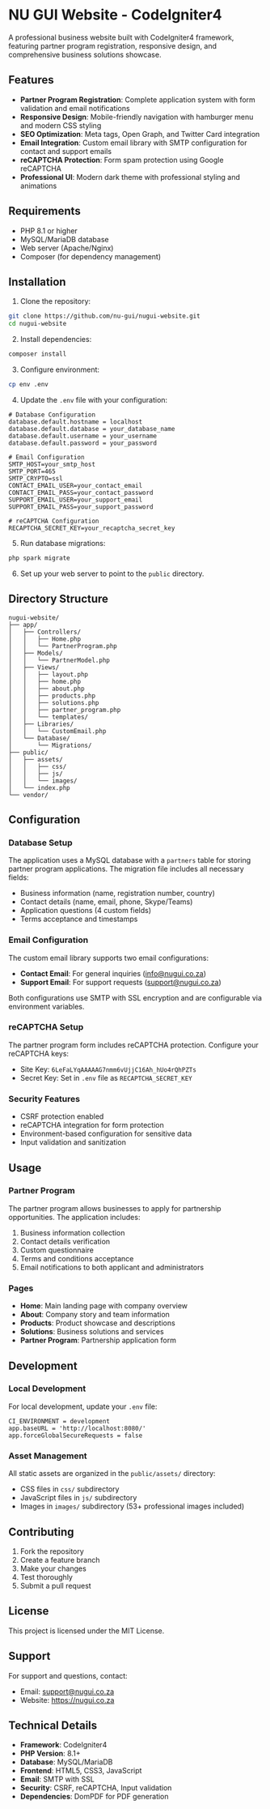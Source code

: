 # NU GUI Website - CodeIgniter4

A professional business website built with CodeIgniter4 framework, featuring partner program registration, responsive design, and comprehensive business solutions showcase.

## Features

- **Partner Program Registration**: Complete application system with form validation and email notifications
- **Responsive Design**: Mobile-friendly navigation with hamburger menu and modern CSS styling
- **SEO Optimization**: Meta tags, Open Graph, and Twitter Card integration
- **Email Integration**: Custom email library with SMTP configuration for contact and support emails
- **reCAPTCHA Protection**: Form spam protection using Google reCAPTCHA
- **Professional UI**: Modern dark theme with professional styling and animations

## Requirements

- PHP 8.1 or higher
- MySQL/MariaDB database
- Web server (Apache/Nginx)
- Composer (for dependency management)

## Installation

1. Clone the repository:
```bash
git clone https://github.com/nu-gui/nugui-website.git
cd nugui-website
```

2. Install dependencies:
```bash
composer install
```

3. Configure environment:
```bash
cp env .env
```

4. Update the `.env` file with your configuration:
```env
# Database Configuration
database.default.hostname = localhost
database.default.database = your_database_name
database.default.username = your_username
database.default.password = your_password

# Email Configuration
SMTP_HOST=your_smtp_host
SMTP_PORT=465
SMTP_CRYPTO=ssl
CONTACT_EMAIL_USER=your_contact_email
CONTACT_EMAIL_PASS=your_contact_password
SUPPORT_EMAIL_USER=your_support_email
SUPPORT_EMAIL_PASS=your_support_password

# reCAPTCHA Configuration
RECAPTCHA_SECRET_KEY=your_recaptcha_secret_key
```

5. Run database migrations:
```bash
php spark migrate
```

6. Set up your web server to point to the `public` directory.

## Directory Structure

```
nugui-website/
├── app/
│   ├── Controllers/
│   │   ├── Home.php
│   │   └── PartnerProgram.php
│   ├── Models/
│   │   └── PartnerModel.php
│   ├── Views/
│   │   ├── layout.php
│   │   ├── home.php
│   │   ├── about.php
│   │   ├── products.php
│   │   ├── solutions.php
│   │   ├── partner_program.php
│   │   └── templates/
│   ├── Libraries/
│   │   └── CustomEmail.php
│   └── Database/
│       └── Migrations/
├── public/
│   ├── assets/
│   │   ├── css/
│   │   ├── js/
│   │   └── images/
│   └── index.php
└── vendor/
```

## Configuration

### Database Setup

The application uses a MySQL database with a `partners` table for storing partner program applications. The migration file includes all necessary fields:

- Business information (name, registration number, country)
- Contact details (name, email, phone, Skype/Teams)
- Application questions (4 custom fields)
- Terms acceptance and timestamps

### Email Configuration

The custom email library supports two email configurations:
- **Contact Email**: For general inquiries (info@nugui.co.za)
- **Support Email**: For support requests (support@nugui.co.za)

Both configurations use SMTP with SSL encryption and are configurable via environment variables.

### reCAPTCHA Setup

The partner program form includes reCAPTCHA protection. Configure your reCAPTCHA keys:
- Site Key: `6LeFaLYqAAAAAG7nmm6vUjjC16Ah_hUo4rQhPZTs`
- Secret Key: Set in `.env` file as `RECAPTCHA_SECRET_KEY`

### Security Features

- CSRF protection enabled
- reCAPTCHA integration for form protection
- Environment-based configuration for sensitive data
- Input validation and sanitization

## Usage

### Partner Program

The partner program allows businesses to apply for partnership opportunities. The application includes:

1. Business information collection
2. Contact details verification
3. Custom questionnaire
4. Terms and conditions acceptance
5. Email notifications to both applicant and administrators

### Pages

- **Home**: Main landing page with company overview
- **About**: Company story and team information
- **Products**: Product showcase and descriptions
- **Solutions**: Business solutions and services
- **Partner Program**: Partnership application form

## Development

### Local Development

For local development, update your `.env` file:

```env
CI_ENVIRONMENT = development
app.baseURL = 'http://localhost:8080/'
app.forceGlobalSecureRequests = false
```

### Asset Management

All static assets are organized in the `public/assets/` directory:
- CSS files in `css/` subdirectory
- JavaScript files in `js/` subdirectory  
- Images in `images/` subdirectory (53+ professional images included)

## Contributing

1. Fork the repository
2. Create a feature branch
3. Make your changes
4. Test thoroughly
5. Submit a pull request

## License

This project is licensed under the MIT License.

## Support

For support and questions, contact:
- Email: support@nugui.co.za
- Website: https://nugui.co.za

## Technical Details

- **Framework**: CodeIgniter4
- **PHP Version**: 8.1+
- **Database**: MySQL/MariaDB
- **Frontend**: HTML5, CSS3, JavaScript
- **Email**: SMTP with SSL
- **Security**: CSRF, reCAPTCHA, Input validation
- **Dependencies**: DomPDF for PDF generation

